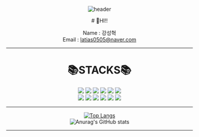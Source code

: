 <div align="center">
  
  ![header](https://capsule-render.vercel.app/api?type=Waving&text=강성혁)
</div>

<div align=center>
# 👋HI!!

 Name : 강성혁<br>
 Email : latias0505@naver.com<br>

---

# 📚STACKS📚
<img src="https://img.shields.io/badge/html5-E34F26?style=for-the-badge&logo=html5&logoColor=white">
<img src="https://img.shields.io/badge/JAVA-007396?style=for-the-badge&logo=java&logoColor=white">
<img src="https://img.shields.io/badge/JavaScript-F7DF1E?style=for-the-badge&logo=JavaScript&logoColor=black"> 
<img src="https://img.shields.io/badge/CSS3-1572B6?style=for-the-badge&logo=CSS3&logoColor=black"> 
<img src="https://img.shields.io/badge/jQuery-0769AD?style=for-the-badge&logo=jQuery&logoColor=black">
<img src="https://img.shields.io/badge/Bootstrap-7952B3?style=for-the-badge&logo=Bootstrap&logoColor=black"><br>
<img src="https://img.shields.io/badge/Spring-6DB33F?style=for-the-badge&logo=Spring&logoColor=black"> 
<img src="https://img.shields.io/badge/Mybatis-000000?style=for-the-badge&logo=Twitter&logoColor=white"> 
<img src="https://img.shields.io/badge/oracle-F80000?style=for-the-badge&logo=oracle&logoColor=white">
<img src="https://img.shields.io/badge/python-3776AB?style=for-the-badge&logo=python&logoColor=white">
<img src="https://img.shields.io/badge/github-181717?style=for-the-badge&logo=github&logoColor=white">
<img src="https://img.shields.io/badge/git-F05032?style=for-the-badge&logo=git&logoColor=white">
  
---
  
  [![Top Langs](https://github-readme-stats.vercel.app/api/top-langs/?username=latias0505&exclude_repo=github-readme-stats,latias0505.github.io)](https://github.com/anuraghazra/github-readme-stats)<br>
![Anurag's GitHub stats](https://github-readme-stats.vercel.app/api?username=latias0505&show_icons=true&theme=cobalt)<br>
  
---

</div>
